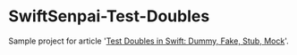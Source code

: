 # SwiftSenpai-Test-Doubles
Sample project for article '[Test Doubles in Swift: Dummy, Fake, Stub, Mock](https://swiftsenpai.com/testing/test-doubles-in-swift/)'.
